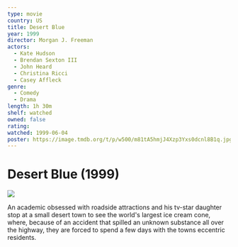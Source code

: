```yaml
---
type: movie
country: US
title: Desert Blue
year: 1999
director: Morgan J. Freeman
actors:
  - Kate Hudson
  - Brendan Sexton III
  - John Heard
  - Christina Ricci
  - Casey Affleck
genre:
  - Comedy
  - Drama
length: 1h 30m
shelf: watched
owned: false
rating:
watched: 1999-06-04
poster: https://image.tmdb.org/t/p/w500/m81tA5hmjJ4Xzp3Yxs0dcnl8B1q.jpg
---
```


# Desert Blue (1999)

![](https://image.tmdb.org/t/p/w500/m81tA5hmjJ4Xzp3Yxs0dcnl8B1q.jpg)

An academic obsessed with roadside attractions and his tv-star daughter stop at a small desert town to see the world's largest ice cream cone, where, because of an accident that spilled an unknown substance all over the highway, they are forced to spend a few days with the towns eccentric residents.